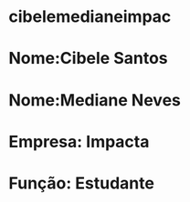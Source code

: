 # cibelemedianeimpac
# Nome:Cibele Santos
# Nome:Mediane Neves
# Empresa: Impacta
# Função: Estudante
